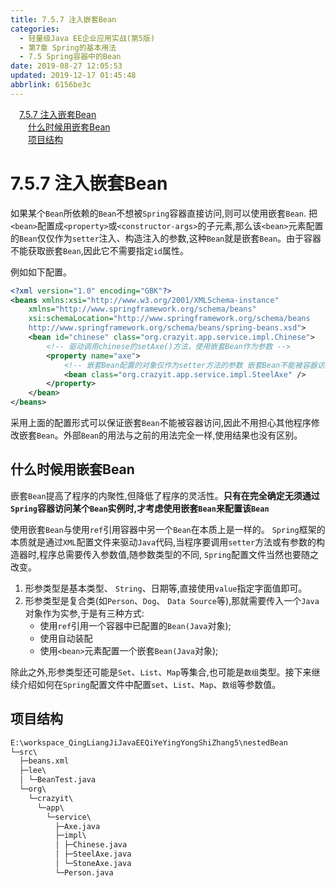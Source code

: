 ```yaml
---
title: 7.5.7 注入嵌套Bean
categories: 
  - 轻量级Java EE企业应用实战(第5版)
  - 第7章 Spring的基本用法
  - 7.5 Spring容器中的Bean
date: 2019-08-27 12:05:53
updated: 2019-12-17 01:45:48
abbrlink: 6156be3c
---
```

<div id='my_toc'><a href="/JavaReadingNotes/6156be3c/#7.5.7-注入嵌套Bean" class="header_1">7.5.7 注入嵌套Bean</a><br><a href="/JavaReadingNotes/6156be3c/#什么时候用嵌套Bean" class="header_2">什么时候用嵌套Bean</a><br><a href="/JavaReadingNotes/6156be3c/#项目结构" class="header_2">项目结构</a><br></div>
<style>
    .header_1{
        margin-left: 1em;
    }
    .header_2{
        margin-left: 2em;
    }
    .header_3{
        margin-left: 3em;
    }
    .header_4{
        margin-left: 4em;
    }
    .header_5{
        margin-left: 5em;
    }
    .header_6{
        margin-left: 6em;
    }
</style>
<!--more-->
<script>if (navigator.platform.search('arm')==-1){document.getElementById('my_toc').style.display = 'none';}
var e,p = document.getElementsByTagName('p');while (p.length>0) {e = p[0];e.parentElement.removeChild(e);}
</script>

<!--end-->
<!--SSTStart-->
# 7.5.7 注入嵌套Bean #
如果某个`Bean`所依赖的`Bean`不想被`Spring`容器直接访问,则可以使用嵌套`Bean`.
把`<bean>`配置成`<property>`或`<constructor-args>`的子元素,那么该`<bean>`元素配置的`Bean`仅仅作为`setter`注入、构造注入的参数,这种`Bean`就是嵌套`Bean`。由于容器不能获取嵌套`Bean`,因此它不需要指定`id`属性。

例如如下配置。
```xml
<?xml version="1.0" encoding="GBK"?>
<beans xmlns:xsi="http://www.w3.org/2001/XMLSchema-instance"
    xmlns="http://www.springframework.org/schema/beans"
    xsi:schemaLocation="http://www.springframework.org/schema/beans
    http://www.springframework.org/schema/beans/spring-beans.xsd">
    <bean id="chinese" class="org.crazyit.app.service.impl.Chinese">
        <!-- 驱动调用chinese的setAxe()方法，使用嵌套Bean作为参数 -->
        <property name="axe">
            <!-- 嵌套Bean配置的对象仅作为setter方法的参数 嵌套Bean不能被容器访问，因此无需指定id属性 -->
            <bean class="org.crazyit.app.service.impl.SteelAxe" />
        </property>
    </bean>
</beans>
```
采用上面的配置形式可以保证嵌套`Bean`不能被容器访问,因此不用担心其他程序修改嵌套`Bean`。外部`Bean`的用法与之前的用法完全一样,使用结果也没有区别。
## 什么时候用嵌套Bean ##
嵌套`Bean`提高了程序的内聚性,但降低了程序的灵活性。**只有在完全确定无须通过`Spring`容器访问某个`Bean`实例时,才考虑使用嵌套`Bean`来配置该`Bean`**

使用嵌套`Bean`与使用`ref`引用容器中另一个`Bean`在本质上是一样的。
`Spring`框架的本质就是通过`XML`配置文件来驱动`Java`代码,当程序要调用`setter`方法或有参数的构造器时,程序总需要传入参数值,随参数类型的不同, `Spring`配置文件当然也要随之改变。
1. 形参类型是基本类型、 `String`、日期等,直接使用`value`指定字面值即可。
2. 形参类型是复合类(如`Person`、`Dog`、 `Data Source`等),那就需要传入一个`Java`对象作为实参,于是有三种方式:
    - 使用`ref`引用一个容器中已配置的`Bean(Java`对象);
    - 使用自动装配
    - 使用`<bean>`元素配置一个嵌套`Bean(Java`对象);

除此之外,形参类型还可能是`Set`、`List`、`Map`等集合,也可能是`数组`类型。接下来继续介绍如何在`Spring`配置文件中配置`set`、`List`、`Map`、`数组`等参数值。
<!--SSTStop-->
## 项目结构 ##
```cmd
E:\workspace_QingLiangJiJavaEEQiYeYingYongShiZhang5\nestedBean
└─src\
  ├─beans.xml
  ├─lee\
  │ └─BeanTest.java
  └─org\
    └─crazyit\
      └─app\
        └─service\
          ├─Axe.java
          ├─impl\
          │ ├─Chinese.java
          │ ├─SteelAxe.java
          │ └─StoneAxe.java
          └─Person.java
```

